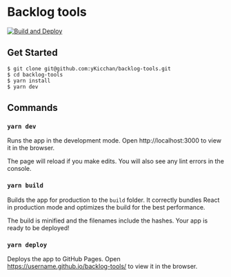 # Backlog tools

[![Build and Deploy](https://github.com/yKicchan/backlog-tools/actions/workflows/deploy.yml/badge.svg)](https://github.com/yKicchan/backlog-tools/actions/workflows/deploy.yml)

## Get Started

```
$ git clone git@github.com:yKicchan/backlog-tools.git
$ cd backlog-tools
$ yarn install
$ yarn dev
```

## Commands

### `yarn dev`

Runs the app in the development mode.
Open http://localhost:3000 to view it in the browser.

The page will reload if you make edits.
You will also see any lint errors in the console.

### `yarn build`

Builds the app for production to the `build` folder.
It correctly bundles React in production mode and optimizes the build for the best performance.

The build is minified and the filenames include the hashes.
Your app is ready to be deployed!

### `yarn deploy`

Deploys the app to GitHub Pages.
Open https://username.github.io/backlog-tools/ to view it in the browser.
